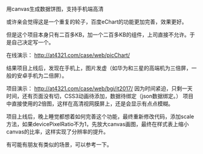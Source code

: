 ﻿用canvas生成数据饼图，支持手机端高清

或许亲会觉得这是一个重复的轮子，百度eChart的功能更加完善，效果更好。

但是这个项目本身只有二百多KB，加一个二百多KB的组件，上司直接不允许。于是自己决定写一个。

在线演示：
http://at4321.com/case/web/picChart/


结果项目上线后，发现在手机上，图片发虚（如华为和三星的高端机为三倍屏，一般的安卓手机为二倍屏）。

项目演示：
http://at4321.com/case/web/bgi/it2017/
因为时间紧迫，只剩一天时间，还有页面没有切，CSS3动画待添加，数据待绑定（json数据绑定。）
项目中直接使用的2倍图，这样在高清视网膜屏上，还是会显示有点点模糊。

项目上线后，晚上睡觉都想着如何完善这个功能，最终重新修改代码，添加scale方法，如果devicePixelRatio不为1，先放大canvas画图，最终在样式表上缩小canvas的比率，这样实现了分辨率的提升。

有可能有朋友有类似的场景，可以参考一下。

